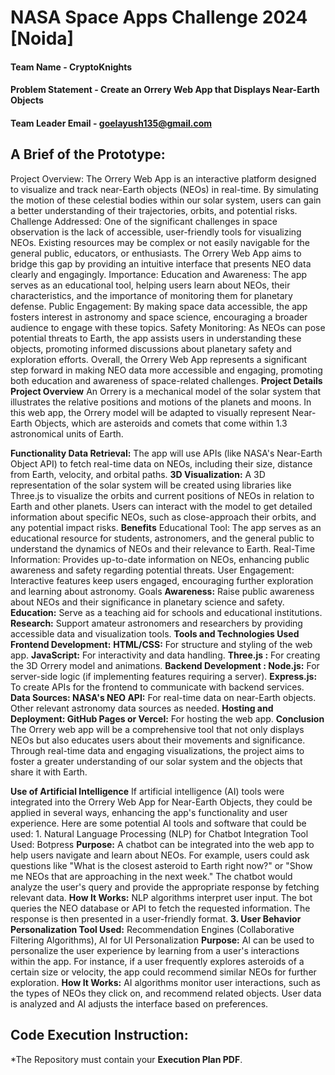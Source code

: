 # NASA Space Apps Challenge 2024 [Noida]

#### Team Name - CryptoKnights
#### Problem Statement - Create an Orrery Web App that Displays Near-Earth Objects
#### Team Leader Email - goelayush135@gmail.com

## A Brief of the Prototype:
 Project Overview: The Orrery Web App is an interactive platform designed to visualize and track near-Earth objects (NEOs) in real-time. By simulating the motion of these celestial bodies within our solar system, users can gain a better understanding of their trajectories, orbits, and potential risks. Challenge Addressed: One of the significant challenges in space observation is the lack of accessible, user-friendly tools for visualizing NEOs. Existing resources may be complex or not easily navigable for the general public, educators, or enthusiasts. The Orrery Web App aims to bridge this gap by providing an intuitive interface that presents NEO data clearly and engagingly. Importance: Education and Awareness: The app serves as an educational tool, helping users learn about NEOs, their characteristics, and the importance of monitoring them for planetary defense. Public Engagement: By making space data accessible, the app fosters interest in astronomy and space science, encouraging a broader audience to engage with these topics. Safety Monitoring: As NEOs can pose potential threats to Earth, the app assists users in understanding these objects, promoting informed discussions about planetary safety and exploration efforts. Overall, the Orrery Web App represents a significant step forward in making NEO data more accessible and engaging, promoting both education and awareness of space-related challenges.
**Project Details**
**Project Overview**
An Orrery is a mechanical model of the solar system that illustrates the relative positions and motions of the planets and moons. In this web app, the Orrery model will be adapted to visually represent Near-Earth Objects, which are asteroids and comets that come within 1.3 astronomical units of Earth.

**Functionality
Data Retrieval:**
The app will use APIs (like NASA's Near-Earth Object API) to fetch real-time data on NEOs, including their size, distance from Earth, velocity, and orbital paths.
**3D Visualization:**
A 3D representation of the solar system will be created using libraries like Three.js to visualize the orbits and current positions of NEOs in relation to Earth and other planets.
Users can interact with the model to get detailed information about specific NEOs, such as close-approach their orbits, and any potential impact risks.
**Benefits**
Educational Tool: The app serves as an educational resource for students, astronomers, and the general public to understand the dynamics of NEOs and their relevance to Earth.
Real-Time Information: Provides up-to-date information on NEOs, enhancing public awareness and safety regarding potential threats.
User Engagement: Interactive features keep users engaged, encouraging further exploration and learning about astronomy.
Goals
**Awareness:** Raise public awareness about NEOs and their significance in planetary science and safety.
**Education:** Serve as a teaching aid for schools and educational institutions.
**Research:** Support amateur astronomers and researchers by providing accessible data and visualization tools.
**Tools and Technologies Used
Frontend Development:**
**HTML/CSS:** For structure and styling of the web app.
**JavaScript:** For interactivity and data handling.
**Three.js :** For creating the 3D Orrery model and animations.
**Backend Development :
Node.js:** For server-side logic (if implementing features requiring a server).
**Express.js:** To create APIs for the frontend to communicate with backend services.
**Data Sources:
NASA's NEO API:** For real-time data on near-Earth objects.
Other relevant astronomy data sources as needed.
**Hosting and Deployment:
GitHub Pages or Vercel:** For hosting the web app.
**Conclusion**
The Orrery web app will be a comprehensive tool that not only displays NEOs but also educates users about their movements and significance. Through real-time data and engaging visualizations, the project aims to foster a greater understanding of our solar system and the objects that share it with Earth.

**Use of Artificial Intelligence**
If artificial intelligence (AI) tools were integrated into the Orrery Web App for Near-Earth Objects, they could be applied in several ways, enhancing the app's functionality and user experience. Here are some potential AI tools and software that could be used: 1. Natural Language Processing (NLP) for Chatbot Integration
Tool Used: Botpress
**Purpose:** A chatbot can be integrated into the web app to help users navigate and learn about NEOs. For example, users could ask questions like "What is the closest asteroid to Earth right now?" or "Show me NEOs that are approaching in the next week." The chatbot would analyze the user's query and provide the appropriate response by fetching relevant data.
**How It Works:**
NLP algorithms interpret user input.
The bot queries the NEO database or API to fetch the requested information.
The response is then presented in a user-friendly format.
**3. User Behavior Personalization
Tool Used:** Recommendation Engines (Collaborative Filtering Algorithms), AI for UI Personalization
**Purpose:** AI can be used to personalize the user experience by learning from a user's interactions within the app. For instance, if a user frequently explores asteroids of a certain size or velocity, the app could recommend similar NEOs for further exploration.
**How It Works:**
AI algorithms monitor user interactions, such as the types of NEOs they click on, and recommend related objects.
User data is analyzed and AI adjusts the interface based on preferences.

## Code Execution Instruction:
  
 *The Repository must contain your **Execution Plan PDF**.

